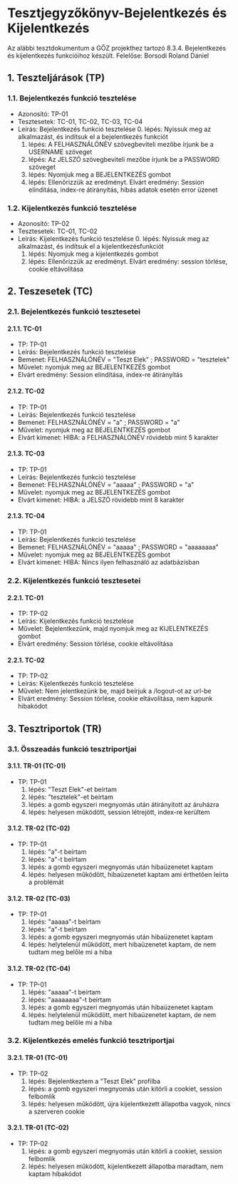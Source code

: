 # Tesztjegyzőkönyv-Bejelentkezés és Kijelentkezés

Az alábbi tesztdokumentum a GŐZ projekthez tartozó 8.3.4. Bejelentkezés és kijelentkezés funkcióihoz készült. Felelőse: Borsodi Roland Dániel

## 1. Teszteljárások (TP)

### 1.1. Bejelentkezés funkció tesztelése

- Azonosító: TP-01
- Tesztesetek: TC-01, TC-02, TC-03, TC-04
- Leírás: Bejelentkezés funkció tesztelése 0. lépés: Nyissuk meg az alkalmazást, és indítsuk el a bejelentkezés funkciót
  1. lépés: A FELHASZNÁLÓNÉV szövegbeviteli mezőbe írjunk be a USERNAME szöveget
  2. lépés: Az JELSZÓ szövegbeviteli mezőbe írjunk be a PASSWORD szöveget
  3. lépés: Nyomjuk meg a BEJELENTKEZÉS gombot
  4. lépés: Ellenőrizzük az eredményt. Elvárt eredmény: Session elindítása, index-re átirányítás, hibás adatok esetén error üzenet

### 1.2. Kijelentkezés funkció tesztelése

- Azonosító: TP-02
- Tesztesetek: TC-01, TC-02
- Leírás: Kijelentkezés funkció tesztelése 0. lépés: Nyissuk meg az alkalmazást, és indítsuk el a kijelentkezésfunkciót
  1. lépés: Nyomjuk meg a kijelentkezés gombot
  2. lépés: Ellenőrizzük az eredményt. Elvárt eredmény: session törlése, cookie eltávolítása

## 2. Teszesetek (TC)

### 2.1. Bejelentkezés funkció tesztesetei

#### 2.1.1. TC-01

- TP: TP-01
- Leírás: Bejelentkezés funkció tesztelése
- Bemenet: FELHASZNÁLÓNÉV = "Teszt Elek" ; PASSWORD = "tesztelek"
- Művelet: nyomjuk meg az BEJELENTKEZÉS gombot
- Elvárt eredmény: Session elindítása, index-re átirányítás

#### 2.1.2. TC-02

- TP: TP-01
- Leírás: Bejelentkezés funkció tesztelése
- Bemenet: FELHASZNÁLÓNÉV = "a" ; PASSWORD = "a"
- Művelet: nyomjuk meg az BEJELENTKEZÉS gombot
- Elvárt kimenet: HIBA: a FELHASZNÁLÓNÉV rövidebb mint 5 karakter

#### 2.1.3. TC-03

- TP: TP-01
- Leírás: Bejelentkezés funkció tesztelése
- Bemenet: FELHASZNÁLÓNÉV = "aaaaa" ; PASSWORD = "a"
- Művelet: nyomjuk meg az BEJELENTKEZÉS gombot
- Elvárt kimenet: HIBA: a JELSZÓ rövidebb mint 8 karakter

#### 2.1.3. TC-04

- TP: TP-01
- Leírás: Bejelentkezés funkció tesztelése
- Bemenet: FELHASZNÁLÓNÉV = "aaaaa" ; PASSWORD = "aaaaaaaa"
- Művelet: nyomjuk meg az BEJELENTKEZÉS gombot
- Elvárt kimenet: HIBA: Nincs ilyen felhasználó az adatbázisban

### 2.2. Kijelentkezés funkció tesztesetei

#### 2.2.1. TC-01

- TP: TP-02
- Leírás: Kijelentkezés funkció tesztelése
- Művelet: Bejelentkezünk, majd nyomjuk meg az KIJELENTKEZÉS gombot
- Elvárt eredmény: Session törlése, cookie eltávolítása

#### 2.2.1. TC-02

- TP: TP-02
- Leírás: Kijelentkezés funkció tesztelése
- Művelet: Nem jelentkezünk be, majd beírjuk a /logout-ot az url-be
- Elvárt eredmény: Session törlése, cookie eltávolítása, nem kapunk hibakódot

## 3. Tesztriportok (TR)

### 3.1. Összeadás funkció tesztriportjai

#### 3.1.1. TR-01 (TC-01)

- TP: TP-01
  1. lépés: "Teszt Elek"-et beírtam
  2. lépés: "tesztelek"-et beírtam
  3. lépés: a gomb egyszeri megnyomás után átirányított az áruházra
  4. lépés: helyesen működött, session létrejött, index-re kerültem

#### 3.1.2. TR-02 (TC-02)

- TP: TP-01
  1. lépés: "a"-t beírtam
  2. lépés: "a"-t beírtam
  3. lépés: a gomb egyszeri megnyomás után hibaüzenetet kaptam
  4. lépés: helyesen működött, hibaüzenetet kaptam ami érthetően leírta a problémát

#### 3.1.2. TR-02 (TC-03)

- TP: TP-01
  1. lépés: "aaaaa"-t beírtam
  2. lépés: "a"-t beírtam
  3. lépés: a gomb egyszeri megnyomás után hibaüzenetet kaptam
  4. lépés: helytelenül működött, mert hibaüzenetet kaptam, de nem tudtam meg belőle mi a hiba

#### 3.1.2. TR-02 (TC-04)

- TP: TP-01
  1. lépés: "aaaaa"-t beírtam
  2. lépés: "aaaaaaaa"-t beírtam
  3. lépés: a gomb egyszeri megnyomás után hibaüzenetet kaptam
  4. lépés: helytelenül működött, mert hibaüzenetet kaptam, de nem tudtam meg belőle mi a hiba

### 3.2. Kijelentkezés emelés funkció tesztriportjai

#### 3.2.1. TR-01 (TC-01)

- TP: TP-02
  1. lépés: Bejelentkeztem a "Teszt Elek" profilba
  2. lépés: a gomb egyszeri megnyomás után kitörli a cookiet, session felbomlik
  3. lépés: helyesen működött, újra kijelentkezett állapotba vagyok, nincs a szerveren cookie

#### 3.2.1. TR-01 (TC-02)

- TP: TP-02
  1. lépés: a gomb egyszeri megnyomás után kitörli a cookiet, session felbomlik
  2. lépés: helyesen működött, kijelentkezett állapotba maradtam, nem kaptam hibakódot
